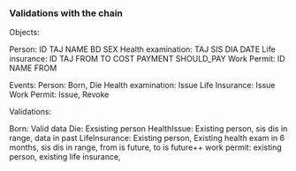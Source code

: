### Validations with the chain

Objects:

Person: ID TAJ NAME BD SEX
Health examination: TAJ SIS DIA DATE
Life insurance: ID TAJ FROM TO COST PAYMENT SHOULD_PAY
Work Permit: ID NAME FROM

Events:
Person: Born, Die
Health examination: Issue
Life Insurance: Issue
Work Permit: Issue, Revoke

Validations:

Born: Valid data
Die: Exsisting person
HealthIssue: Existing person, sis dis in range, data in past
LifeInsurance: Existing person, Existing health exam in 6 months, sis dis in range, from is future, to is future++
work permit: existing person, existing life insurance, 
